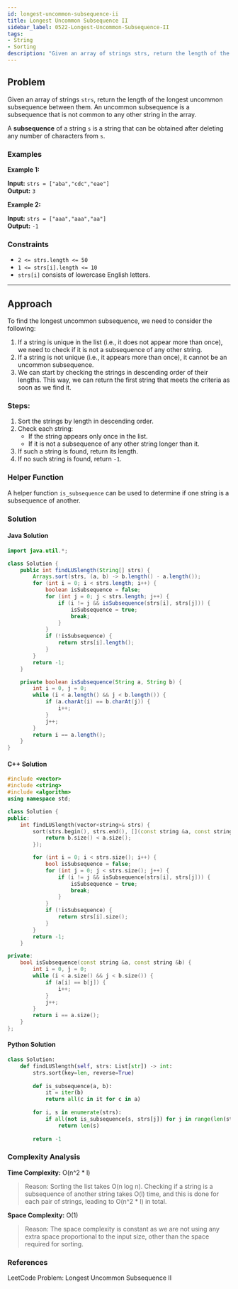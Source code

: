 ```yaml
---
id: longest-uncommon-subsequence-ii
title: Longest Uncommon Subsequence II
sidebar_label: 0522-Longest-Uncommon-Subsequence-II
tags:
- String
- Sorting
description: "Given an array of strings strs, return the length of the longest uncommon subsequence between them. If the longest uncommon subsequence does not exist, return -1."
---
```


## Problem

Given an array of strings `strs`, return the length of the longest uncommon subsequence between them. An uncommon subsequence is a subsequence that is not common to any other string in the array.

A **subsequence** of a string `s` is a string that can be obtained after deleting any number of characters from `s`.

### Examples

**Example 1:**

**Input:** `strs = ["aba","cdc","eae"]`  
**Output:** `3`

**Example 2:**

**Input:** `strs = ["aaa","aaa","aa"]`  
**Output:** `-1`

### Constraints

- `2 <= strs.length <= 50`
- `1 <= strs[i].length <= 10`
- `strs[i]` consists of lowercase English letters.

---

## Approach

To find the longest uncommon subsequence, we need to consider the following:

1. If a string is unique in the list (i.e., it does not appear more than once), we need to check if it is not a subsequence of any other string. 
2. If a string is not unique (i.e., it appears more than once), it cannot be an uncommon subsequence.
3. We can start by checking the strings in descending order of their lengths. This way, we can return the first string that meets the criteria as soon as we find it.

### Steps:

1. Sort the strings by length in descending order.
2. Check each string:
   - If the string appears only once in the list.
   - If it is not a subsequence of any other string longer than it.
3. If such a string is found, return its length.
4. If no such string is found, return `-1`.

### Helper Function

A helper function `is_subsequence` can be used to determine if one string is a subsequence of another.

### Solution

#### Java Solution

```java
import java.util.*;

class Solution {
    public int findLUSlength(String[] strs) {
        Arrays.sort(strs, (a, b) -> b.length() - a.length());
        for (int i = 0; i < strs.length; i++) {
            boolean isSubsequence = false;
            for (int j = 0; j < strs.length; j++) {
                if (i != j && isSubsequence(strs[i], strs[j])) {
                    isSubsequence = true;
                    break;
                }
            }
            if (!isSubsequence) {
                return strs[i].length();
            }
        }
        return -1;
    }

    private boolean isSubsequence(String a, String b) {
        int i = 0, j = 0;
        while (i < a.length() && j < b.length()) {
            if (a.charAt(i) == b.charAt(j)) {
                i++;
            }
            j++;
        }
        return i == a.length();
    }
}
```
#### C++ Solution

```cpp
#include <vector>
#include <string>
#include <algorithm>
using namespace std;

class Solution {
public:
    int findLUSlength(vector<string>& strs) {
        sort(strs.begin(), strs.end(), [](const string &a, const string &b) {
            return b.size() < a.size();
        });

        for (int i = 0; i < strs.size(); i++) {
            bool isSubsequence = false;
            for (int j = 0; j < strs.size(); j++) {
                if (i != j && isSubsequence(strs[i], strs[j])) {
                    isSubsequence = true;
                    break;
                }
            }
            if (!isSubsequence) {
                return strs[i].size();
            }
        }
        return -1;
    }

private:
    bool isSubsequence(const string &a, const string &b) {
        int i = 0, j = 0;
        while (i < a.size() && j < b.size()) {
            if (a[i] == b[j]) {
                i++;
            }
            j++;
        }
        return i == a.size();
    }
};
```
#### Python Solution

```python
class Solution:
    def findLUSlength(self, strs: List[str]) -> int:
        strs.sort(key=len, reverse=True)
        
        def is_subsequence(a, b):
            it = iter(b)
            return all(c in it for c in a)
        
        for i, s in enumerate(strs):
            if all(not is_subsequence(s, strs[j]) for j in range(len(strs)) if i != j):
                return len(s)
        
        return -1
```
### Complexity Analysis
**Time Complexity:** O(n^2 * l)
>Reason: Sorting the list takes O(n log n). Checking if a string is a subsequence of another string takes O(l) time, and this is done for each pair of strings, leading to O(n^2 * l) in total.

**Space Complexity:** O(1)
>Reason: The space complexity is constant as we are not using any extra space proportional to the input size, other than the space required for sorting.

### References
LeetCode Problem: Longest Uncommon Subsequence II
